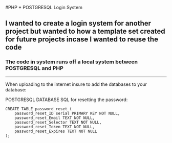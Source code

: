 #PHP + POSTGRESQL Login System

## I wanted to create a login system for another project but wanted to how a template set created for future projects incase I wanted to reuse the code

### The code in system runs off a local system between POSTGRESQL and PHP
----

When uploading to the internet insure to add the databases to your database:

POSTGRESQL DATABASE SQL for resetting the password:

```
CREATE TABLE password_reset (
	password_reset_ID serial PRIMARY KEY NOT NULL,
	password_reset_Email TEXT NOT NULL,
	password_reset_Selector TEXT NOT NULL,
	password_reset_Token TEXT NOT NULL,
	password_reset_Expires TEXT NOT NULL
);
```
